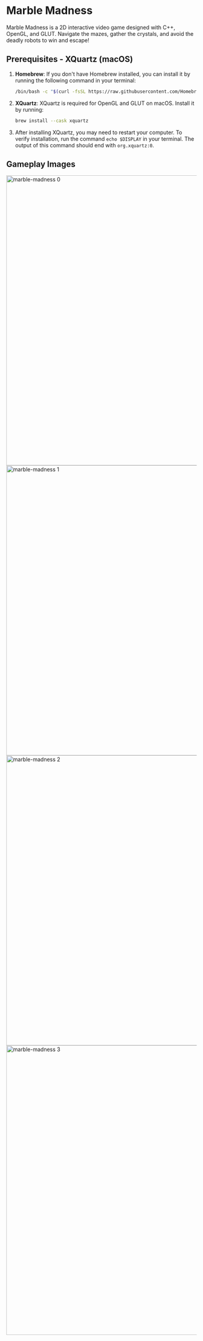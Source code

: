 # Marble Madness
Marble Madness is a 2D interactive video game designed with C++, OpenGL, and GLUT. Navigate the mazes, gather the crystals, and avoid the deadly robots to win and escape!

## Prerequisites - XQuartz (macOS)
1. **Homebrew**: If you don't have Homebrew installed, you can install it by running the following command in your terminal:
    ```bash
    /bin/bash -c "$(curl -fsSL https://raw.githubusercontent.com/Homebrew/install/HEAD/install.sh)"
    ```
2. **XQuartz**: XQuartz is required for OpenGL and GLUT on macOS. Install it by running:
    ```bash
    brew install --cask xquartz
    ```
3. After installing XQuartz, you may need to restart your computer. To verify installation, run the command ```echo $DISPLAY``` in your terminal. The output of this command should end with ```org.xquartz:0```.

## Gameplay Images
<img width="765" alt="marble-madness 0" src="https://github.com/user-attachments/assets/65794b41-c771-440d-88cd-64d870f46728">
<img width="765" alt="marble-madness 1" src="https://github.com/user-attachments/assets/5bd77937-60b4-4f89-8e93-8ba60550b4c8">
<img width="765" alt="marble-madness 2" src="https://github.com/user-attachments/assets/61161ca6-8cdb-452f-95af-72e89463625a">
<img width="764" alt="marble-madness 3" src="https://github.com/user-attachments/assets/e67ffcf9-f599-4c22-89c2-3da5c4c9556e">
